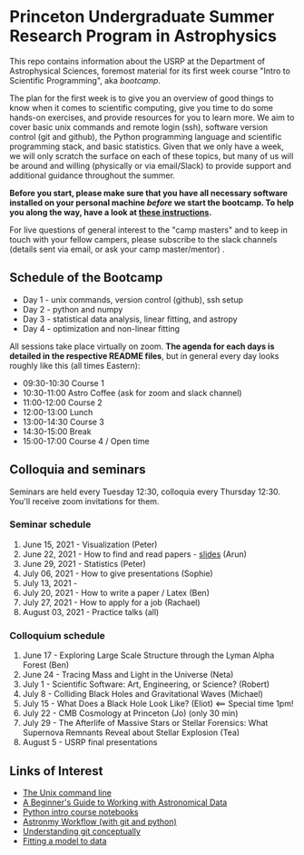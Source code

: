 # Princeton Undergraduate Summer Research Program in Astrophysics

This repo contains information about the USRP at the Department of Astrophysical Sciences, foremost material for its first week course "Intro to Scientific Programming", aka *bootcamp*.

The plan for the first week is to give you an overview of good things to know when it comes to scientific computing, give you time to do some hands-on exercises, and provide resources for you to learn more. We aim to cover basic unix commands and remote login (ssh), software version control (git and github), the Python programming language and scientific programming stack, and basic statistics. Given that we only have a week, we will only scratch the surface on each of these topics, but many of us will be around and willing (physically or via email/Slack) to provide support and additional guidance throughout the summer.

**Before you start, please make sure that you have all necessary software installed on your personal machine *before* we start the bootcamp. To help you along the way, have a look at [these instructions](SETUP-INSTALLATION.md).**

For live questions of general interest to the "camp masters" and to keep in touch with your fellow campers, please subscribe to the slack channels (details sent via email, or ask your camp master/mentor) .

## Schedule of the Bootcamp

* Day 1 - unix commands, version control (github), ssh setup
* Day 2 - python and numpy
* Day 3 - statistical data analysis, linear fitting, and astropy
* Day 4 - optimization and non-linear fitting


All sessions take place virtually on zoom. **The agenda for each days is detailed in the respective README files**, but in general every day looks roughly like this (all times Eastern):


* 09:30-10:30 Course 1
* 10:30-11:00  Astro Coffee (ask for zoom and slack channel)
* 11:00-12:00  Course 2
* 12:00-13:00  Lunch
* 13:00-14:30  Course 3
* 14:30-15:00 Break
* 15:00-17:00  Course 4 / Open time

## Colloquia and seminars

Seminars are held every Tuesday 12:30, colloquia every Thursday 12:30. You'll receive zoom invitations for them.

### Seminar schedule

1. June 15, 2021 - Visualization (Peter)
2. June 22, 2021 - How to find and read papers - [slides](https://slides.com/herjy/papers) (Arun)
3. June 29, 2021 - Statistics (Peter)
4. July 06, 2021 - How to give presentations (Sophie)
5. July 13, 2021 - 
6. July 20, 2021 - How to write a paper / Latex (Ben)
7. July 27, 2021 - How to apply for a job (Rachael)
8. August 03, 2021 -  Practice talks (all)

### Colloquium schedule

1. June 17 - Exploring Large Scale Structure through the Lyman Alpha Forest (Ben)
2. June 24 - Tracing Mass and Light in the Universe (Neta)
3. July 1 -  Scientific Software: Art, Engineering, or Science? (Robert)
4. July 8 - Colliding Black Holes and Gravitational Waves (Michael)
5. July 15 - What Does a Black Hole Look Like? (Eliot) <== Special time 1pm!
6. July 22 - CMB Cosmology at Princeton (Jo) (only 30 min)
7. July 29 - The Afterlife of Massive Stars or Stellar Forensics: What Supernova Remnants Reveal about Stellar Explosion (Tea)
8. August 5 - USRP final presentations

Links of Interest
------------------

* [The Unix command line](http://www.ee.surrey.ac.uk/Teaching/Unix/)
* [A Beginner's Guide to Working with Astronomical Data](https://arxiv.org/abs/1905.13189)
* [Python intro course notebooks](https://github.com/jakevdp/2014_fall_ASTR599/tree/master/notebooks)
* [Astronmy Workflow (with git and python)](https://christinahedges.github.io/astronomy_workflow/)
* [Understanding git conceptually](https://www.sbf5.com/~cduan/technical/git/)
* [Fitting a model to data](http://arxiv.org/abs/1008.4686)
